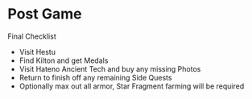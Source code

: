 # Post Game

Final Checklist

* Visit Hestu
* Find Kilton and get Medals
* Visit Hateno Ancient Tech and buy any missing Photos
* Return to finish off any remaining Side Quests
* Optionally max out all armor, Star Fragment farming will be required
